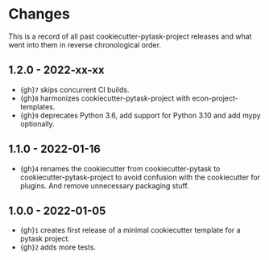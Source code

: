 # Changes

This is a record of all past cookiecutter-pytask-project releases and what went into
them in reverse chronological order.

## 1.2.0 - 2022-xx-xx

- {gh}`7` skips concurrent CI builds.
- {gh}`8` harmonizes cookiecutter-pytask-project with econ-project-templates.
- {gh}`9` deprecates Python 3.6, add support for Python 3.10 and add mypy optionally.

## 1.1.0 - 2022-01-16

- {gh}`4` renames the cookiecutter from cookiecutter-pytask to
  cookiecutter-pytask-project to avoid confusion with the cookiecutter for plugins. And
  remove unnecessary packaging stuff.

## 1.0.0 - 2022-01-05

- {gh}`1` creates first release of a minimal cookiecutter template for a pytask project.
- {gh}`2` adds more tests.
